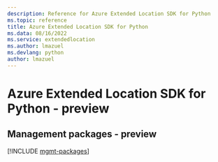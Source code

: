 ```yaml
---
description: Reference for Azure Extended Location SDK for Python
ms.topic: reference
title: Azure Extended Location SDK for Python
ms.data: 08/16/2022
ms.service: extendedlocation
ms.author: lmazuel
ms.devlang: python
author: lmazuel
---
```

# Azure Extended Location SDK for Python - preview

## Management packages - preview
[!INCLUDE [mgmt-packages](extended-location-mgmt-index.md)]